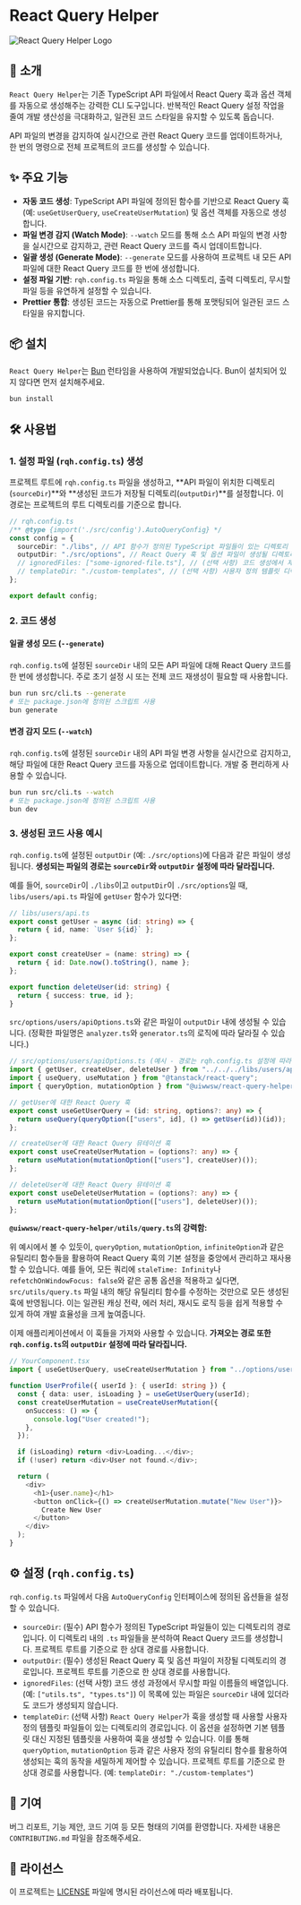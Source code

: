 # React Query Helper

![React Query Helper Logo](https://raw.githubusercontent.com/uiwwsw/react-query-helper/main/assets/logo.png) <!-- 로고 이미지가 있다면 여기에 추가하세요. 없으면 이 줄을 삭제하거나 주석 처리하세요. -->

## 🚀 소개

`React Query Helper`는 기존 TypeScript API 파일에서 React Query 훅과 옵션 객체를 자동으로 생성해주는 강력한 CLI 도구입니다. 반복적인 React Query 설정 작업을 줄여 개발 생산성을 극대화하고, 일관된 코드 스타일을 유지할 수 있도록 돕습니다.

API 파일의 변경을 감지하여 실시간으로 관련 React Query 코드를 업데이트하거나, 한 번의 명령으로 전체 프로젝트의 코드를 생성할 수 있습니다.

## ✨ 주요 기능

-   **자동 코드 생성**: TypeScript API 파일에 정의된 함수를 기반으로 React Query 훅 (예: `useGetUserQuery`, `useCreateUserMutation`) 및 옵션 객체를 자동으로 생성합니다.
-   **파일 변경 감지 (Watch Mode)**: `--watch` 모드를 통해 소스 API 파일의 변경 사항을 실시간으로 감지하고, 관련 React Query 코드를 즉시 업데이트합니다.
-   **일괄 생성 (Generate Mode)**: `--generate` 모드를 사용하여 프로젝트 내 모든 API 파일에 대한 React Query 코드를 한 번에 생성합니다.
-   **설정 파일 기반**: `rqh.config.ts` 파일을 통해 소스 디렉토리, 출력 디렉토리, 무시할 파일 등을 유연하게 설정할 수 있습니다.
-   **Prettier 통합**: 생성된 코드는 자동으로 Prettier를 통해 포맷팅되어 일관된 코드 스타일을 유지합니다.

## 📦 설치

`React Query Helper`는 [Bun](https://bun.sh/) 런타임을 사용하여 개발되었습니다. Bun이 설치되어 있지 않다면 먼저 설치해주세요.

```bash
bun install
```

## 🛠️ 사용법

### 1. 설정 파일 (`rqh.config.ts`) 생성

프로젝트 루트에 `rqh.config.ts` 파일을 생성하고, **API 파일이 위치한 디렉토리(`sourceDir`)**와 **생성된 코드가 저장될 디렉토리(`outputDir`)**를 설정합니다. 이 경로는 프로젝트의 루트 디렉토리를 기준으로 합니다.

```typescript
// rqh.config.ts
/** @type {import('./src/config').AutoQueryConfig} */
const config = {
  sourceDir: "./libs", // API 함수가 정의된 TypeScript 파일들이 있는 디렉토리 (예: libs/users/api.ts)
  outputDir: "./src/options", // React Query 훅 및 옵션 파일이 생성될 디렉토리
  // ignoredFiles: ["some-ignored-file.ts"], // (선택 사항) 코드 생성에서 제외할 파일 이름들의 배열
  // templateDir: "./custom-templates", // (선택 사항) 사용자 정의 템플릿 디렉토리
};

export default config;
```

### 2. 코드 생성

#### 일괄 생성 모드 (`--generate`)

`rqh.config.ts`에 설정된 `sourceDir` 내의 모든 API 파일에 대해 React Query 코드를 한 번에 생성합니다. 주로 초기 설정 시 또는 전체 코드 재생성이 필요할 때 사용합니다.

```bash
bun run src/cli.ts --generate
# 또는 package.json에 정의된 스크립트 사용
bun generate
```

#### 변경 감지 모드 (`--watch`)

`rqh.config.ts`에 설정된 `sourceDir` 내의 API 파일 변경 사항을 실시간으로 감지하고, 해당 파일에 대한 React Query 코드를 자동으로 업데이트합니다. 개발 중 편리하게 사용할 수 있습니다.

```bash
bun run src/cli.ts --watch
# 또는 package.json에 정의된 스크립트 사용
bun dev
```

### 3. 생성된 코드 사용 예시

`rqh.config.ts`에 설정된 `outputDir` (예: `./src/options`)에 다음과 같은 파일이 생성됩니다. **생성되는 파일의 경로는 `sourceDir`와 `outputDir` 설정에 따라 달라집니다.**

예를 들어, `sourceDir`이 `./libs`이고 `outputDir`이 `./src/options`일 때, `libs/users/api.ts` 파일에 `getUser` 함수가 있다면:

```typescript
// libs/users/api.ts
export const getUser = async (id: string) => {
  return { id, name: `User ${id}` };
};

export const createUser = (name: string) => {
  return { id: Date.now().toString(), name };
};

export function deleteUser(id: string) {
  return { success: true, id };
}
```

`src/options/users/apiOptions.ts`와 같은 파일이 `outputDir` 내에 생성될 수 있습니다. (정확한 파일명은 `analyzer.ts`와 `generator.ts`의 로직에 따라 달라질 수 있습니다.)

```typescript
// src/options/users/apiOptions.ts (예시 - 경로는 rqh.config.ts 설정에 따라 달라짐)
import { getUser, createUser, deleteUser } from "../../../libs/users/api"; // API 파일 경로도 상대적으로 참조됩니다.
import { useQuery, useMutation } from "@tanstack/react-query";
import { queryOption, mutationOption } from "@uiwwsw/react-query-helper/utils/query"; // @src/utils/query.ts에서 가져온 유틸리티 함수

// getUser에 대한 React Query 훅
export const useGetUserQuery = (id: string, options?: any) => {
  return useQuery(queryOption(["users", id], () => getUser(id))(id));
};

// createUser에 대한 React Query 뮤테이션 훅
export const useCreateUserMutation = (options?: any) => {
  return useMutation(mutationOption(["users"], createUser)());
};

// deleteUser에 대한 React Query 뮤테이션 훅
export const useDeleteUserMutation = (options?: any) => {
  return useMutation(mutationOption(["users"], deleteUser)());
};
```

**`@uiwwsw/react-query-helper/utils/query.ts`의 강력함:**

위 예시에서 볼 수 있듯이, `queryOption`, `mutationOption`, `infiniteOption`과 같은 유틸리티 함수들을 활용하여 React Query 훅의 기본 설정을 중앙에서 관리하고 재사용할 수 있습니다. 예를 들어, 모든 쿼리에 `staleTime: Infinity`나 `refetchOnWindowFocus: false`와 같은 공통 옵션을 적용하고 싶다면, `src/utils/query.ts` 파일 내의 해당 유틸리티 함수를 수정하는 것만으로 모든 생성된 훅에 반영됩니다. 이는 일관된 캐싱 전략, 에러 처리, 재시도 로직 등을 쉽게 적용할 수 있게 하여 개발 효율성을 크게 높여줍니다.

이제 애플리케이션에서 이 훅들을 가져와 사용할 수 있습니다. **가져오는 경로 또한 `rqh.config.ts`의 `outputDir` 설정에 따라 달라집니다.**

```typescript
// YourComponent.tsx
import { useGetUserQuery, useCreateUserMutation } from "../options/users/apiOptions"; // 경로는 rqh.config.ts 설정에 따라 달라짐

function UserProfile({ userId }: { userId: string }) {
  const { data: user, isLoading } = useGetUserQuery(userId);
  const createUserMutation = useCreateUserMutation({
    onSuccess: () => {
      console.log("User created!");
    },
  });

  if (isLoading) return <div>Loading...</div>;
  if (!user) return <div>User not found.</div>;

  return (
    <div>
      <h1>{user.name}</h1>
      <button onClick={() => createUserMutation.mutate("New User")}>
        Create New User
      </button>
    </div>
  );
}
```

## ⚙️ 설정 (`rqh.config.ts`)

`rqh.config.ts` 파일에서 다음 `AutoQueryConfig` 인터페이스에 정의된 옵션들을 설정할 수 있습니다.

-   `sourceDir`: (필수) API 함수가 정의된 TypeScript 파일들이 있는 디렉토리의 경로입니다. 이 디렉토리 내의 `.ts` 파일들을 분석하여 React Query 코드를 생성합니다. 프로젝트 루트를 기준으로 한 상대 경로를 사용합니다.
-   `outputDir`: (필수) 생성된 React Query 훅 및 옵션 파일이 저장될 디렉토리의 경로입니다. 프로젝트 루트를 기준으로 한 상대 경로를 사용합니다.
-   `ignoredFiles`: (선택 사항) 코드 생성 과정에서 무시할 파일 이름들의 배열입니다. (예: `["utils.ts", "types.ts"]`) 이 목록에 있는 파일은 `sourceDir` 내에 있더라도 코드가 생성되지 않습니다.
-   `templateDir`: (선택 사항) `React Query Helper`가 훅을 생성할 때 사용할 사용자 정의 템플릿 파일들이 있는 디렉토리의 경로입니다. 이 옵션을 설정하면 기본 템플릿 대신 지정된 템플릿을 사용하여 훅을 생성할 수 있습니다. 이를 통해 `queryOption`, `mutationOption` 등과 같은 사용자 정의 유틸리티 함수를 활용하여 생성되는 훅의 동작을 세밀하게 제어할 수 있습니다. 프로젝트 루트를 기준으로 한 상대 경로를 사용합니다. (예: `templateDir: "./custom-templates"`)

## 🤝 기여

버그 리포트, 기능 제안, 코드 기여 등 모든 형태의 기여를 환영합니다. 자세한 내용은 `CONTRIBUTING.md` 파일을 참조해주세요.

## 📄 라이선스

이 프로젝트는 [LICENSE](LICENSE) 파일에 명시된 라이선스에 따라 배포됩니다.